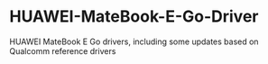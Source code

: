 # HUAWEI-MateBook-E-Go-Driver
HUAWEI MateBook E Go drivers, including some updates based on Qualcomm reference drivers
